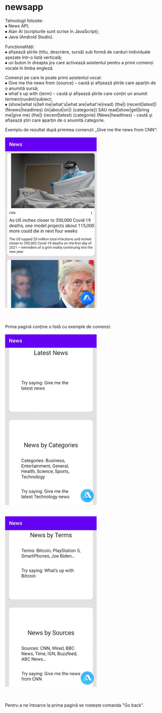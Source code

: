 # newsapp
Tehnologii folosite:</br>
⦁	News API;</br>
⦁	Alan AI (scripturile sunt scrise în JavaScript);</br>
⦁	Java (Android Studio).

Funcționalități:</br>
⦁	afișează știrile (titlu, descriere, sursă) sub formă de carduri individuale așezate într-o listă verticală; </br>
⦁	un buton în dreapta jos care activează asistentul pentru a primi comenzi vocale în limba engleză.

Comenzi pe care le poate primi asistentul vocal:</br>
⦁	Give me the news from {source} – caută și afișează știrile care aparțin de o anumită sursă;</br>
⦁	what's up with {term} – caută și afișează știrile care conțin un anumit termen/cuvânt/subiect;</br>
⦁	(show|what is|tell me|what's|what are|what're|read) (the|) (recent|latest|)  (Nnews|headlines) (in|about|on|) {categorie}) SAU  read|show|get|bring me|give me) (the|) (recent|latest)  {categorie} (News|headlines)  -  caută și afișează știri care aparțin de o anumită categorie.</br>

Exemplu de rezultat după primirea comenzii ,,Give me the news from CNN”:</br></br>
<img src="https://github.com/florinmarut/newsapp/blob/main/img1.png" width="300"></br></br></br>


Prima pagină conține o listă cu exemple de comenzi:</br></br>
<img src="https://github.com/florinmarut/newsapp/blob/main/img2.png" width="300"></br></br></br>
<img src="https://github.com/florinmarut/newsapp/blob/main/img3.png" width="300"></br></br></br>
 

 

Pentru a ne întoarce la prima pagină se rostește comanda "Go back".

